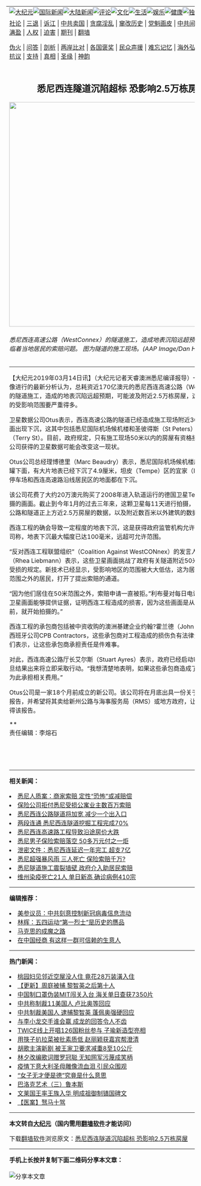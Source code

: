 <a name="1" id="1" target="_blank"></a><span id="1"></span>
<table align=center border="0"><tr><td colspan="2" VALIGN=TOP><a href="https://github.com/aqcayd3630/djy/blob/master/gb/nsc413.md#1"><img src="https://raw.githubusercontent.com/aqcayd3630/www/master/t/djy/1.jpg" title="大纪元"></a><a href="https://github.com/aqcayd3630/djy/blob/master/gb/n24hr.md#1"><img src="https://raw.githubusercontent.com/aqcayd3630/www/master/t/djy/3.jpg" title="国际新闻"></a><a href="https://github.com/aqcayd3630/djy/blob/master/gb/nsc413.md#1"><img src="https://raw.githubusercontent.com/aqcayd3630/www/master/t/djy/4.jpg" title="大陆新闻"></a><a href="https://github.com/aqcayd3630/djy/blob/master/gb/news392.md#1"><img src="https://raw.githubusercontent.com/aqcayd3630/www/master/t/djy/5.jpg" title="评论"></a><a href="https://github.com/aqcayd3630/djy/blob/master/gb/news2007.md#1"><img src="https://raw.githubusercontent.com/aqcayd3630/www/master/t/djy/6.jpg" title="文化"></a><a href="https://github.com/aqcayd3630/djy/blob/master/gb/news2008.md#1"><img src="https://raw.githubusercontent.com/aqcayd3630/www/master/t/djy/7.jpg" title="生活"></a><a href="https://github.com/aqcayd3630/djy/blob/master/gb/ncyule.md#1"><img src="https://raw.githubusercontent.com/aqcayd3630/www/master/t/djy/8.jpg" title="娱乐"></a><a href="https://github.com/aqcayd3630/djy/blob/master/gb/nsc1002.md#1"><img src="https://raw.githubusercontent.com/aqcayd3630/www/master/t/djy/9.jpg" title="健康"><a href="https://github.com/aqcayd3630/djy/blob/master/gb/nf6092.md#1"><img src="https://raw.githubusercontent.com/aqcayd3630/www/master/t/djy/10a.jpg" title="独家"></a><a href="https://github.com/aqcayd3630/djy/blob/master/gb/nf4514.md#1"><img src="https://raw.githubusercontent.com/aqcayd3630/www/master/t/djy/12a.jpg" title="头条"></a></td></tr>
<tr><td colspan="2" VALIGN=TOP><a target="_blank" href="https://github.com/aqcayd3630/djy/blob/master/gb/9p.md#1">社论</a> | <a target="_blank" href="https://github.com/aqcayd3630/djy/blob/master/gb/nf5657.md#1">三退</a> | <a target="_blank" href="https://github.com/aqcayd3630/djy/blob/master/gb/nf6124.md#1">诉江</a> | <a target="_blank" href="https://github.com/aqcayd3630/djy/blob/master/gb/nf1176117.md#1">中共卖国</a> | <a target="_blank" href="https://github.com/aqcayd3630/djy/blob/master/gb/nf5773.md#1">贪腐淫乱</a> | <a target="_blank" href="https://github.com/aqcayd3630/djy/blob/master/gb/nf1176115.md#1">窜改历史</a> | <a target="_blank" href="https://github.com/aqcayd3630/djy/blob/master/gb/nf1176107.md#1">党魁画皮</a> | <a target="_blank" href="https://github.com/aqcayd3630/djy/blob/master/gb/nf1320400.md#1">中共间谍</a> | <a target="_blank" href="https://github.com/aqcayd3630/djy/blob/master/gb/nf1176114.md#1">破坏传统</a> | <a target="_blank" href="https://github.com/aqcayd3630/ntdtv/blob/master/gb/prog447_1.md#1">恶贯满盈</a> | <a target="_blank" href="https://github.com/aqcayd3630/djy/blob/master/gb/ncid278.md#1">人权</a> | <a target="_blank" href="https://github.com/aqcayd3630/djy/blob/master/gb/nf1176111.md#1">迫害</a> | <a target="_blank" href="https://gitlab.com/szzdlab/mh-qikan/blob/master/README.md#1">期刊</a> | <a target="_blank" href="https://github.com/aqcayd3630/www/blob/master/README.md?zsrh#8">翻墙</a></p><p><a target="_blank" href="https://github.com/aqcayd3630/djy/blob/master/gb/nf5562.md#1">伪火</a> | <a target="_blank" href="https://github.com/aqcayd3630/djy/blob/master/gb/nf4378.md#1">问答</a> | <a target="_blank" href="https://github.com/aqcayd3630/djy/blob/master/gb/nf5792.md#1">剖析</a> | <a target="_blank" href="https://github.com/aqcayd3630/djy/blob/master/gb/nf5735.md#1">两岸比对</a> | <a target="_blank" href="https://github.com/aqcayd3630/djy/blob/master/gb/nf6119.md#1">各国褒奖</a> | <a target="_blank" href="https://github.com/aqcayd3630/djy/blob/master/gb/nf6120.md#1">民众声援</a> | <a target="_blank" href="https://github.com/aqcayd3630/djy/blob/master/gb/nf1188594.md#1">难忘记忆</a> | <a target="_blank" href="https://github.com/aqcayd3630/djy/blob/master/gb/nf3180.md#1">海外弘传</a> | <a target="_blank" href="https://github.com/aqcayd3630/djy/blob/master/gb/nf5410.md#1">万人上访</a> | <a target="_blank" href="https://github.com/aqcayd3630/ntdtv/blob/master/gb/prog1530_1.md#1">和平抗议</a> | <a target="_blank" href="https://github.com/aqcayd3630/djy/blob/master/gb/nf4386.md#1">支持</a> | <a target="_blank" href="https://github.com/aqcayd3630/djy/blob/master/gb/nf4389.md#1">真相</a> | <a target="_blank" href="https://github.com/aqcayd3630/djy/blob/master/gb/nf5790.md#1">圣缘</a> | <a target="_blank" href="https://github.com/aqcayd3630/djy/blob/master/gb/nf4786.md#1">神韵</a></td></tr>
<tr><td VALIGN=TOP width="626"><h2 align=center>悉尼西连隧道沉陷超标 恐影响2.5万栋房屋</h2>
<img width="600" src="https://i.epochtimes.com/assets/uploads/2018/10/20181018-Chi-Jin-SYDNEY-underground-drilling-600x400.jpg" />
<h6>悉尼西连高速公路（WestConnex）的隧道施工，造成地表沉陷远超预期，恐怕将面临着当地居民的索赔问题。 图为隧道的施工现场。(AAP Image/Dan Himbrechts) 
</h6>
<hr>
<p>【大纪元2019年03月14日讯】（大纪元记者天睿澳洲<ahref="https://github.com/aqcayd3630/djy/blob/master/gb/tag/%E6%82%89%E5%B0%BC.md#1">悉尼</a>编译报导）一项对卫星图像进行的最新分析认为，总耗资近170亿澳元的悉尼<ahref="https://github.com/aqcayd3630/djy/blob/master/gb/tag/%E8%A5%BF%E8%BF%9E.md#1">西连</a>高速公路（WestConnex）的<ahref="https://github.com/aqcayd3630/djy/blob/master/gb/tag/%E9%9A%A7%E9%81%93.md#1">隧道</a>施工，造成的<ahref="https://github.com/aqcayd3630/djy/blob/master/gb/tag/%E5%9C%B0%E8%A1%A8%E6%B2%89%E9%99%B7.md#1">地表沉陷</a>远超预期，可能波及附近2.5万栋房屋，这比当前估计的受影响范围要严重得多。</p>
<p>卫星数据公司Otus表示，<ahref="https://github.com/aqcayd3630/djy/blob/master/gb/tag/%E8%A5%BF%E8%BF%9E.md#1">西连</a>高速公路的<ahref="https://github.com/aqcayd3630/djy/blob/master/gb/tag/%E9%9A%A7%E9%81%93.md#1">隧道</a>已经造成施工现场附近300米以内的地面出现下沉，这其中包括<ahref="https://github.com/aqcayd3630/djy/blob/master/gb/tag/%E6%82%89%E5%B0%BC.md#1">悉尼</a>国际机场候机楼和圣彼得斯（St Peters）区的特里街（Terry St）。目前，政府规定，只有施工现场50米以内的房屋有资格接受检查。该公司获得的卫星数据可能会改变这一现状。</p>
<p>Otus公司总经理博德里（Marc Beaudry）表示，悉尼国际机场候机楼底部的天然气罐下面，有大片地表已经下沉了4.9厘米，坦皮（Tempe）区的宜家（IKEA）家具店停车场和西连高速路沿线居民区的地面都在下沉。</p>
<p>该公司花费了大约20万澳元购买了2008年进入轨道运行的德国卫星TerraSAR-X拍摄的画面。截止到今年1月的过去三年来，这颗卫星每11天进行拍摄，其中包括西连公路和隧道正上方近2.5万房屋的数据，以及附近数百米以外建筑的数据。</p>
<p>西连工程的确会导致一定程度的地表下沉，这是获得政府监管机构允许的。但Otus公司称，地表下沉最大幅度已达100毫米，远超可允许范围。</p>
<p>“反对西连工程联盟组织”（Coalition Against WestCONnex）的发言人利布曼（Rhea Liebmann）表示，这些卫星画面挑战了政府有关隧道附近50米内区域可能受损的规定。新技术已经显示，受影响地区的范围被大大低估，这为居住在政府划定范围之外的居民，打开了提出<ahref="https://github.com/aqcayd3630/djy/blob/master/gb/tag/%E7%B4%A2%E8%B5%94.md#1">索赔</a>的通道。</p>
<p>“因为他们居住在50米范围之外，<ahref="https://github.com/aqcayd3630/djy/blob/master/gb/tag/%E7%B4%A2%E8%B5%94.md#1">索赔</a>申请一直被拒。”利布曼对每日电讯报说，“这些卫星画面能够提供证据，证明西连工程造成的损害，因为这些画面是从工程施工启动前，就开始拍摄的。”</p>
<p>西连工程的承包商包括被中资收购的澳洲基建企业约翰?霍兰德（John Holland）和西班牙公司CPB Contractors，这些承包商对工程造成的损伤负有法律责任，但居民们表示，让这些承包商承担责任是件难事。</p>
<p>对此，西连高速公路厅长艾尔斯（Stuart Ayres）表示，政府已经启动审查程序，一旦结果出来将立即采取行动。“我想清楚地表明，如果这些承包商造成了损失，他们会为此承担相关费用。”</p>
<p>Otus公司是一家18个月前成立的新公司。该公司将在月底出具一份关于西连工程的报告，并希望将其卖给新州公路与海事服务局（RMS）或地方政府，让居民能免费获得该报告。</p>
<p>**<br />
责任编辑：李熔石</p>
<p>&nbsp;</p>
<p>&nbsp;</p>

<hr>


<strong>相关新闻：</strong>
<li><a href="https://github.com/aqcayd3630/djy/blob/master/gb/15/1/5/n4334436.md#1">悉尼人质案：商家索赔 定性“恐怖”或减赔偿</a></li>
<li><a href="https://github.com/aqcayd3630/djy/blob/master/gb/16/4/11/n7542497.md#1">保险公司拒付悉尼受损公寓业主数百万索赔</a></li>
<li><a href="https://github.com/aqcayd3630/djy/blob/master/gb/16/11/10/n8480051.md#1">悉尼西连公路隧道将加宽 减少一个出入口</a></li>
<li><a href="https://github.com/aqcayd3630/djy/blob/master/gb/17/7/27/n9468356.md#1">两段连通  悉尼西连隧道挖掘工程完成70%</a></li>
<li><a href="https://github.com/aqcayd3630/djy/blob/master/gb/17/11/19/n9862858.md#1">悉尼西连高速路工程导致沿途房价大跌</a></li>
<li><a href="https://github.com/aqcayd3630/djy/blob/master/gb/17/12/4/n9921877.md#1">悉尼男子保险索赔落空 50多万元付之一炬</a></li>
<li><a href="https://github.com/aqcayd3630/djy/blob/master/gb/18/5/3/n10358377.md#1">泄密文件：悉尼西连延迟一年完工 超支7亿</a></li>
<li><a href="https://github.com/aqcayd3630/djy/blob/master/gb/18/11/30/n10882322.md#1">悉尼超强暴风雨 三人死亡 保险索赔千万?</a></li>
<li><a href="https://github.com/aqcayd3630/djy/blob/master/gb/19/1/17/n10981286.md#1">悉尼隧道施工震裂墙壁 政府介入助居民索赔</a></li>
<li><a href="https://github.com/aqcayd3630/djy/blob/master/gb/20/8/12/n12324334.md#1">维州染疫死亡21人 单日新高 确诊病例410宗</a></li>
<hr>


<strong>编辑推荐：</strong>
<li><a href="https://github.com/onzhi266/djy/blob/master/gb/20/2/22/n11887949.md#1">美参议员：中共刻意控制新冠病毒信息流动</a></li>
<li><a href="https://github.com/tsiac2612/djy/blob/master/gb/18/9/6/n10695964.md#1" target="_blank">林辉：五四运动“第一烈士”是历史的赝品</a></li><li><a href="https://github.com/aqcayd3630/djy/blob/master/gb/10/11/7/n3077476.md?dfh#1" target="_blank">马克思的成魔之路</a></li><li><a href="https://github.com/tsiac2612/djy/blob/master/gb/19/10/11/n11582447.md#1" target="_blank">在中国经商 有这样一群可信赖的生意人</a></li>
<hr>

<strong>热门新闻：</strong>
<li><a href="https://github.com/aqcayd3630/djy/blob/master/gb/20/8/10/n12319988.md#1">桃园妇见邻近空屋没人住 竟花28万装潢入住</a></li>
<li><a href="https://github.com/aqcayd3630/djy/blob/master/gb/20/8/10/n12318484.md#1">【更新】周庭被捕 黎智英之后第十人</a></li>
<li><a href="https://github.com/aqcayd3630/djy/blob/master/gb/20/8/11/n12322303.md#1">中国制口罩伪装MIT闯关入台 海关单日查获7350片</a></li>
<li><a href="https://github.com/aqcayd3630/djy/blob/master/gb/20/8/10/n12319818.md#1">中共称制裁11美国人 卢比奥等回应</a></li>
<li><a href="https://github.com/aqcayd3630/djy/blob/master/gb/20/8/11/n12321403.md#1">中共制裁美国人 逮捕黎智英 蓬佩奥强硬回应</a></li>
<li><a href="https://github.com/aqcayd3630/djy/blob/master/gb/20/8/9/n12318283.md#1">与李小龙交手谁会赢 成龙的回答令人不齿</a></li>
<li><a href="https://github.com/aqcayd3630/djy/blob/master/gb/20/8/10/n12318600.md#1">TWICE线上开唱126国粉丝参与 子瑜新造型亮相</a></li>
<li><a href="https://github.com/aqcayd3630/djy/blob/master/gb/20/8/9/n12317932.md#1">用筷子扒拉菜被批素质低 赵丽颖获嘉宾帮澄清</a></li>
<li><a href="https://github.com/aqcayd3630/djy/blob/master/gb/20/8/9/n12318111.md#1">胡歌主演新剧 被王家卫要求减重8至10公斤</a></li>
<li><a href="https://github.com/aqcayd3630/djy/blob/master/gb/20/8/10/n12320539.md#1">林夕改编歌词赠罗冠聪 无知网军污蔑成笑柄</a></li>
<li><a href="https://github.com/aqcayd3630/djy/blob/master/gb/20/8/9/n12317099.md#1">疫情下意大利圣母雕像流血泪 引民众围观</a></li>
<li><a href="https://github.com/aqcayd3630/djy/blob/master/gb/20/8/7/n12313595.md#1">“女子无才便是德”究竟是什么意思</a></li>
<li><a href="https://github.com/aqcayd3630/djy/blob/master/gb/11/1/4/n3132042.md#1">巴洛克艺术（三）鲁本斯</a></li>
<li><a href="https://github.com/aqcayd3630/djy/blob/master/gb/20/7/30/n12295393.md#1">文莱国王率王族入华 明成祖御制镇国碑文</a></li>
<li><a href="https://github.com/aqcayd3630/djy/blob/master/gb/20/7/18/n12265329.md#1">【医案】驽马十驾</a></li>
<hr>

<strong>本文转自<a href="https://www.epochtimes.com">大纪元</a>（国内需用<a href="https://github.com/aqcayd3630/www/blob/master/README.md#8">翻墙软件</a>才能访问）</strong><p>下载<a href="https://github.com/aqcayd3630/www/blob/master/README.md#8">翻墙软件</a>浏览原文：<a href="https://www.epochtimes.com/gb/19/3/14/n11111685.htm">悉尼西连隧道沉陷超标 恐影响2.5万栋房屋</a></p><hr>

<strong>手机上长按并复制下面二维码分享本文章：</strong><br><br><img src="http://www.szzd.org/v.php?action=qrcode&url=https://github.com/aqcayd3630/djy/blob/master/gb/19/3/14/n11111685.md%231" title="分享本文章"></td><td VALIGN=TOP><a href="https://github.com/aqcayd3630/djy/blob/master/gb/16/1/21/n4622075.md?dfh#1" target="_blank"><img src="https://raw.githubusercontent.com/aqcayd3630/djy/master/gb/300/wei-f1.jpg" title="中共的伪火骗局"  alt="中共的伪火骗局"></a><br><a href="https://github.com/aqcayd3630/www/blob/master/README.md?dfh#9" target="_blank"><img src="https://raw.githubusercontent.com/aqcayd3630/djy/master/gb/300/yong-h.jpg" title="永恒的见证"  alt="永恒的见证"></a><br><a href="https://github.com/aqcayd3630/djy/blob/master/gb/13/9/29/n3974789.md?dfh#1" target="_blank"><img src="https://raw.githubusercontent.com/aqcayd3630/djy/master/gb/300/shang-lnz.jpg" title="善良女子被中共投男牢"  alt="善良女子被中共投男牢"></a><br><a href="https://github.com/aqcayd3630/djy/blob/master/gb/16/3/16/n4663449.md?dfh#1" target="_blank"><img src="https://raw.githubusercontent.com/aqcayd3630/djy/master/gb/300/huo-z3.jpg" title="警卫目击活摘器官"  alt="警卫目击活摘器官"></a><br><a href="https://github.com/aqcayd3630/djy/blob/master/gb/16/8/7/n8177641.md?dfh#1" target="_blank"><img src="https://raw.githubusercontent.com/aqcayd3630/djy/master/gb/300/huo-z4.jpg" title="证人描述活摘恐怖"  alt="证人描述活摘恐怖"></a><br><a href="https://github.com/aqcayd3630/djy/blob/master/gb/10/4/19/n2881569.md?dfh#1" target="_blank"><img src="https://raw.githubusercontent.com/aqcayd3630/djy/master/gb/300/huo-z1.jpg" title="揭开活摘器官黑幕"  alt="揭开活摘器官黑幕"></a><br><a href="https://github.com/aqcayd3630/djy/blob/master/gb/10/11/7/n3077476.md?dfh#1" target="_blank"><img src="https://raw.githubusercontent.com/aqcayd3630/djy/master/gb/300/ma-ks.jpg" title="马克思的成魔之路"  alt="马克思的成魔之路"></a><br><a href="https://github.com/aqcayd3630/djy/blob/master/gb/14/6/9/n4173977.md?dfh#1" target="_blank"><img src="https://raw.githubusercontent.com/aqcayd3630/djy/master/gb/300/chang-zs.jpg" title="藏字石 蕴天机"  alt="藏字石 蕴天机"></a><br><a href="https://github.com/aqcayd3630/djy/blob/master/gb/18/5/10/n10381511.md?dfh#1" target="_blank"><img src="https://raw.githubusercontent.com/aqcayd3630/djy/master/gb/300/st1.jpg" title="关注3亿人三退"  alt="关注3亿人三退"></a><br><a href="https://github.com/aqcayd3630/djy/blob/master/gb/18/3/21/n10237682.md?dfh#1" target="_blank"><img src="https://raw.githubusercontent.com/aqcayd3630/djy/master/gb/300/jie-t.jpg" title="解体中共复兴中华"  alt="解体中共复兴中华"></a><br><a href="https://github.com/aqcayd3630/djy/blob/master/gb/9/2/9/n2422991.md?dfh#1" target="_blank"><img src="https://raw.githubusercontent.com/aqcayd3630/djy/master/gb/300/gao-zs.jpg" title="中共迫害良心律师"  alt="中共迫害良心律师"></a><br><a href="https://github.com/aqcayd3630/djy/blob/master/gb/18/12/9/n10900044.md?dfh#1" target="_blank"><img src="https://raw.githubusercontent.com/aqcayd3630/djy/master/gb/300/sj1.jpg" title="303万人举报江泽民"  alt="303万人举报江泽民"></a><br><a href="https://github.com/aqcayd3630/djy/blob/master/gb/18/8/28/n10672014.md?dfh#1" target="_blank"><img src="https://raw.githubusercontent.com/aqcayd3630/djy/master/gb/300/sj2.jpg" title="这些官员为何起诉江泽民"  alt="这些官员为何起诉江泽民"></a><br><a href="https://github.com/aqcayd3630/djy/blob/master/gb/8/12/18/n2367165.md?dfh#1" target="_blank"><img src="https://raw.githubusercontent.com/aqcayd3630/djy/master/gb/300/liangan.jpg" title="海峡两岸的强烈对比"  alt="海峡两岸的强烈对比"></a><br><a href="https://github.com/aqcayd3630/djy/blob/master/gb/15/12/10/n4593139.md?dfh#1" target="_blank"><img src="https://raw.githubusercontent.com/aqcayd3630/djy/master/gb/300/jia-ndzl.jpg" title="加拿大总理的贺信"  alt="加拿大总理的贺信"></a><br><a href="https://github.com/aqcayd3630/djy/blob/master/gb/11/6/17/n3289382.md?dfh#1" target="_blank"><img src="https://raw.githubusercontent.com/aqcayd3630/djy/master/gb/300/xiao-wd.jpg" title="探寻真相兼听则明"  alt="探寻真相兼听则明"></a><br><a href="https://github.com/aqcayd3630/djy/blob/master/gb/18/10/27/n10812623.md?dfh#1" target="_blank"><img src="https://raw.githubusercontent.com/aqcayd3630/djy/master/gb/300/yindu.jpg" title="印度媒体报道东方"  alt="印度媒体报道东方"></a><br><a href="https://github.com/aqcayd3630/djy/blob/master/gb/18/6/9/n10469652.md?dfh#1" target="_blank"><img src="https://raw.githubusercontent.com/aqcayd3630/djy/master/gb/300/xie-j.jpg" title="不一样的海外校园"  alt="不一样的海外校园"></a><br><a href="https://github.com/aqcayd3630/djy/blob/master/gb/7/4/5/n1669415.md?dfh#1" target="_blank"><img src="https://raw.githubusercontent.com/aqcayd3630/djy/master/gb/300/li-up.jpg" title="从大师到徒弟的传奇"  alt="从大师到徒弟的传奇"></a><br><a href="https://github.com/aqcayd3630/djy/blob/master/gb/17/5/26/n9191512.md?dfh#1" target="_blank"><img src="https://raw.githubusercontent.com/aqcayd3630/djy/master/gb/300/zfl2.jpg" title="亿万人与东方一本奇书"  alt="亿万人与东方一本奇书"></a><br><a href="https://github.com/aqcayd3630/djy/blob/master/gb/13/11/27/n4020290.md?dfh#1" target="_blank"><img src="https://raw.githubusercontent.com/aqcayd3630/djy/master/gb/300/zhen-h.jpg" title="大陆见不到的震撼场面"  alt="大陆见不到的震撼场面"></a><br><a href="https://github.com/aqcayd3630/djy/blob/master/gb/15/7/17/n4482910.md?dfh#1" target="_blank"><img src="https://raw.githubusercontent.com/aqcayd3630/djy/master/gb/300/dalu-sk.jpg" title="人心向善 大陆当初盛况"  alt="人心向善 大陆当初盛况"></a><br><a href="https://github.com/aqcayd3630/djy/blob/master/gb/19/1/5/n10955468.md?dfh#1" target="_blank"><img src="https://raw.githubusercontent.com/aqcayd3630/djy/master/gb/300/zfl1.jpg" title="追寻真理 这书讲什么"  alt="追寻真理 这书讲什么"></a><br><a href="https://github.com/aqcayd3630/www/blob/master/README.md?dfh#1" target="_blank"><img src="https://raw.githubusercontent.com/aqcayd3630/djy/master/gb/300/fq1.jpg" title="下载免费翻墙软件"  alt="下载免费翻墙软件"></a><br></td></tr></table>
